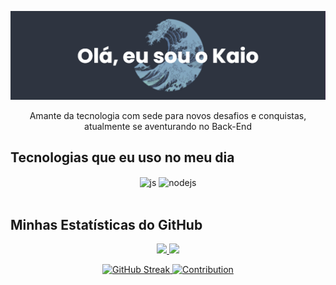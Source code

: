 [![MasterHead](https://github.com/Carnatie/Carnatie/blob/main/banner.png)](https://github.com/Carnatie) 
<div align="center">
 <p> Amante da tecnologia com sede para novos desafios e conquistas, atualmente se aventurando no Back-End </p>
</div>
 

## Tecnologias que eu uso no meu dia

<div style="display: inline_block" align="center">
  <img align="center" alt="js" src="https://img.shields.io/badge/JavaScript-F7DF1E?style=for-the-badge&logo=javascript&logoColor=black" />
  <img align="center" alt="nodejs" src="https://img.shields.io/badge/Node.js-43853D?style=for-the-badge&logo=node.js&logoColor=white" />
</div><br/>

## Minhas Estatísticas do GitHub
<div align="center">
  <a href="https://github.com/Carnatie">
  <img src="https://github-readme-stats.vercel.app/api?username=Carnatie&show_icons=true"/>
  <img src="https://github-readme-stats.vercel.app/api/top-langs/?username=Carnatie&layout=compact"/>
   
  ![GitHub Streak](https://github-readme-streak-stats.herokuapp.com/?user=Carnatie)
  ![Contribution](https://activity-graph.herokuapp.com/graph?username=Carnatie&theme=gotham&hide_border=true&area=true)
</div>
